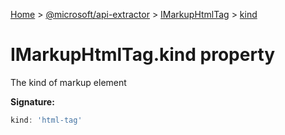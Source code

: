 [Home](./index) &gt; [@microsoft/api-extractor](./api-extractor.md) &gt; [IMarkupHtmlTag](./api-extractor.imarkuphtmltag.md) &gt; [kind](./api-extractor.imarkuphtmltag.kind.md)

# IMarkupHtmlTag.kind property

The kind of markup element

**Signature:**
```javascript
kind: 'html-tag'
```
